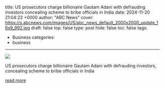 title: US prosecutors charge billionaire Gautam Adani with defrauding investors concealing scheme to bribe officials in India
date: 2024-11-20 21:04:22 +0000
author: "ABC News"
cover: https://s.abcnews.com/images/US/abc_news_default_2000x2000_update_16x9_992.jpg
draft: false
top: false
type: post
hide: false
toc: false
tags:
  - Business
categories:
  - business
---

![](https://s.abcnews.com/images/US/abc_news_default_2000x2000_update_16x9_992.jpg)

US prosecutors charge billionaire Gautam Adani with defrauding investors, concealing scheme to bribe officials in India

[read more](https://abcnews.go.com/US/wireStory/us-prosecutors-charge-billionaire-gautam-adani-defrauding-investors-116065020)
